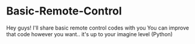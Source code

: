 # Basic-Remote-Control
Hey guys! I'll share basic remote control codes with you 
You can improve that code however you want.. it's up to your imagine level
(Python)
